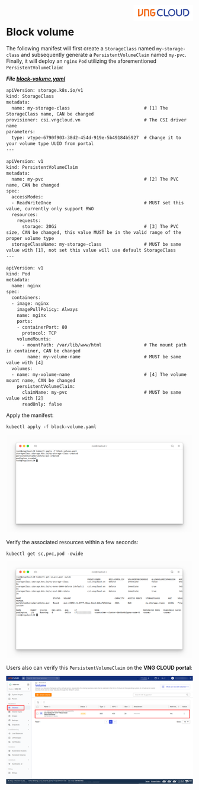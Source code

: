 <div style="float: right;"><img src="../../../images/01.png" width="160px" /></div><br>


# Block volume
The following manifest will first create a `StorageClass` named `my-storage-class` and subsequently generate a `PersistentVolumeClaim` named `my-pvc`. Finally, it will deploy an `nginx` `Pod` utilizing the aforementioned `PersistentVolumeClaim`:

***File [block-volume.yaml](https://github.com/vngcloud/vcontainer-helm-infra-documentation/manifests/block-volume/block-volume.yaml)***
```yaml=
apiVersion: storage.k8s.io/v1
kind: StorageClass
metadata:
  name: my-storage-class                            # [1] The StorageClass name, CAN be changed
provisioner: csi.vngcloud.vn                        # The CSI driver name
parameters:
  type: vtype-6790f903-38d2-454d-919e-5b49184b5927  # Change it to your volume type UUID from portal
---

apiVersion: v1
kind: PersistentVolumeClaim
metadata:
  name: my-pvc                                      # [2] The PVC name, CAN be changed
spec:
  accessModes:
  - ReadWriteOnce                                   # MUST set this value, currently only support RWO
  resources:
    requests:
      storage: 20Gi                                 # [3] The PVC size, CAN be changed, this value MUST be in the valid range of the proper volume type
  storageClassName: my-storage-class                # MUST be same value with [1], not set this value will use default StorageClass
---

apiVersion: v1
kind: Pod
metadata:
  name: nginx
spec:
  containers:
  - image: nginx
    imagePullPolicy: Always
    name: nginx
    ports:
    - containerPort: 80
      protocol: TCP
    volumeMounts:
      - mountPath: /var/lib/www/html                # The mount path in container, CAN be changed
        name: my-volume-name                        # MUST be same value with [4]
  volumes:
  - name: my-volume-name                            # [4] The volume mount name, CAN be changed
    persistentVolumeClaim:
      claimName: my-pvc                             # MUST be same value with [2]
      readOnly: false
```

Apply the manifest:
```bash=
kubectl apply -f block-volume.yaml
```

<center>

  ![](./../../../images/17.png)

</center>

Verify the associated resources within a few seconds:
```bash=
kubectl get sc,pvc,pod -owide
```

<center>

  ![](./../../../images/18.png)

</center>

Users also can verify this `PersistentVolumeClaim` on the **VNG CLOUD portal**:

<center>

  ![](./../../../images/19.png)

</center>
